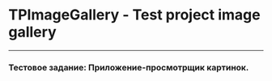 # TPImageGallery - Test project image gallery
---
### __Тестовое задание: Приложение-просмотрщик картинок.__
